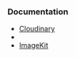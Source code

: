 ### Documentation

 - [Cloudinary](https://cloudinary.com)
 -
 - [ImageKit](https://imagekit.io)

<!--stackedit_data:
eyJoaXN0b3J5IjpbLTEwODg5MzQ1NTVdfQ==
-->